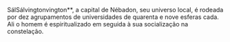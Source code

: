 ﻿SálSálvingtonvington**, a capital de Nébadon, seu universo local, é rodeada por dez agrupamentos de universidades de quarenta e nove esferas cada. Ali o homem é espiritualizado em seguida à sua socialização na constelação.